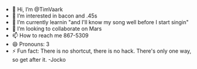- 👋 Hi, I’m @TimVaark
- 👀 I’m interested in bacon and .45s 
- 🌱 I’m currently learnin "and I'll know my song well before I start singin"
- 💞️ I’m looking to collaborate on Mars
- 📫 How to reach me 867-5309
- 😄 Pronouns: 3
- ⚡ Fun fact: There is no shortcut, there is no hack.  There's only one way, so get after it.  -Jocko

<!---
TimVaark/TimVaark is a ✨ special ✨ repository because its `README.md` (this file) appears on your GitHub profile.
You can click the Preview link to take a look at your changes.
--->
